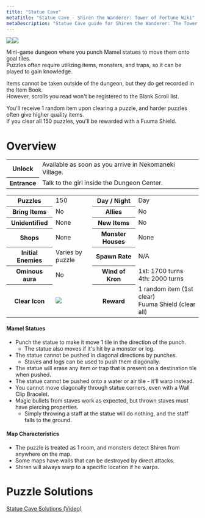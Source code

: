 ```yaml
---
title: "Statue Cave"
metaTitle: "Statue Cave - Shiren the Wanderer: Tower of Fortune Wiki"
metaDescription: "Statue Cave guide for Shiren the Wanderer: The Tower of Fortune and the Dice of Fate."
---
```

<div class="pageTopImage dungeonPageImage2">
  <img src="../images/overworld/statue_cave.jpg"/><img src="../images/other/statue_cave.jpg"/>
</div>

Mini-game dungeon where you punch Mamel statues to move them onto goal tiles.<br/>Puzzles often require utilizing items, monsters, and traps, so it can be played to gain knowledge.

Items cannot be taken outside of the dungeon, but they do get recorded in the Item Book.<br/>However, scrolls you read won't be registered to the Blank Scroll list.

You'll receive 1 random item upon clearing a puzzle, and harder puzzles often give higher quality items.<br/>If you clear all 150 puzzles, you'll be rewarded with a Fuuma Shield.

# Overview

<table class="dungeonOverview">
  <tr>
    <th>Unlock</th>
    <td class="highlightYellow">Available as soon as you arrive in Nekomaneki Village.</td>
  </tr>
  <tr>
    <th>Entrance</th>
    <td class="highlightYellow">Talk to the girl inside the Dungeon Center.</td>
  </tr>
</table>

<table class="dungeonTable">
  <tr>
    <th>Puzzles</th>
    <td>150</td>
    <th>Day / Night</th>
    <td>Day</td>
  </tr>
  <tr>
    <th>Bring Items</th>
    <td>No</td>
    <th>Allies</th>
    <td>No</td>
  </tr>
  <tr>
    <th>Unidentified</th>
    <td>None</td>
    <th>New Items</th>
    <td>No</td>
  </tr>
  <tr>
    <th>Shops</th>
    <td>None</td>
    <th>Monster Houses</th>
    <td>None</td>
  </tr>
  <tr>
    <th>Initial Enemies</th>
    <td>Varies by puzzle</td>
    <th>Spawn Rate</th>
    <td>N/A</td>
  </tr>
  <tr>
    <th>Ominous aura</th>
    <td>No</td>
    <th>Wind of Kron</th>
    <td>1st: 1700 turns
4th: 2000 turns
</td>
  </tr>
  <tr>
    <th>Clear Icon</th>
    <td class="clearIcon"><img src="../images/other/clear_statue.png"/></td>
    <th>Reward</th>
    <td>1 random item (1st clear)<br/>Fuuma Shield (clear all)</td>
  </tr>
</table>

#### Mamel Statues

- Punch the statue to make it move 1 tile in the direction of the punch.
    - The statue also moves if it's hit by a monster or log.
- The statue cannot be pushed in diagonal directions by punches.
    - Staves and logs can be used to push them diagonally.
- The statue will erase any item or trap that is present on a destination tile when pushed.
- The statue cannot be pushed onto a water or air tile - it'll warp instead.
- You cannot move diagonally through statue corners, even with a Wall Clip Bracelet.
- Magic bullets from staves work as expected, but thrown staves must have piercing properties.
    - Simply throwing a staff at the statue will do nothing, and the staff falls to the ground.

#### Map Characteristics

- The puzzle is treated as 1 room, and monsters detect Shiren from anywhere on the map.
- Some maps have walls that can be destroyed by direct attacks.
- Shiren will always warp to a specific location if he warps.

# Puzzle Solutions

[Statue Cave Solutions (Video)](https://www.youtube.com/watch?v=aj6Y36oC2sk)
